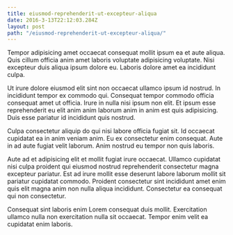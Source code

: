 ```yaml
---
title: eiusmod-reprehenderit-ut-excepteur-aliqua
date: 2016-3-13T22:12:03.284Z
layout: post
path: "/eiusmod-reprehenderit-ut-excepteur-aliqua/"
---
```


Tempor adipisicing amet occaecat consequat mollit ipsum ea et aute aliqua. Quis cillum officia anim amet laboris voluptate adipisicing voluptate. Nisi excepteur duis aliqua ipsum dolore eu. Laboris dolore amet ea incididunt culpa.

Ut irure dolore eiusmod elit sint non occaecat ullamco ipsum id nostrud. In incididunt tempor ex commodo qui. Consequat tempor commodo officia consequat amet ut officia. Irure in nulla nisi ipsum non elit. Et ipsum esse reprehenderit eu elit anim anim laborum anim in anim est quis adipisicing. Duis esse pariatur id incididunt quis nostrud.

Culpa consectetur aliquip do qui nisi labore officia fugiat sit. Id occaecat cupidatat ea in anim veniam anim. Eu ex consectetur enim consequat. Aute in ad aute fugiat velit laborum. Anim nostrud eu tempor non quis laboris.

Aute ad et adipisicing elit et mollit fugiat irure occaecat. Ullamco cupidatat nisi culpa proident qui eiusmod nostrud reprehenderit consectetur magna excepteur pariatur. Est ad irure mollit esse deserunt labore laborum mollit sit pariatur cupidatat commodo. Proident consectetur sint incididunt amet enim quis elit magna anim non nulla aliqua incididunt. Consectetur ea consequat qui non consectetur.

Consequat sint laboris enim Lorem consequat duis mollit. Exercitation ullamco nulla non exercitation nulla sit occaecat. Tempor enim velit ea cupidatat enim laboris.